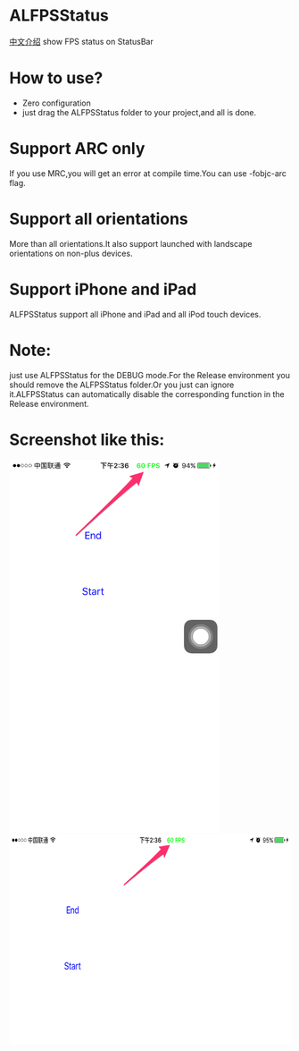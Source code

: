 # ALFPSStatus
[中文介绍](README_Chinese.md)
show FPS status on StatusBar

# How to use?
* Zero configuration
* just drag the ALFPSStatus folder to your project,and all is done.

# Support ARC only
If you use MRC,you will get an error at compile time.You can use -fobjc-arc flag.
# Support all orientations
More than all orientations.It also support launched with landscape orientations on non-plus devices.
# Support iPhone and iPad
ALFPSStatus support all iPhone and iPad and all iPod touch devices.
# Note:
just use ALFPSStatus for the DEBUG mode.For the Release environment you should remove the ALFPSStatus folder.Or you just can ignore it.ALFPSStatus can automatically disable the corresponding function in the Release environment. 
# Screenshot like this:

<img src="resources/screenshot.png" width="375" height="667">
<img src="resources/screenshot1.png" width="667" height="375">
